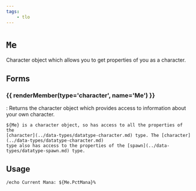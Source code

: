 ```yaml
---
tags:
    - tlo
---
```

# `Me`

Character object which allows you to get properties of you as a character.

## Forms

### {{ renderMember(type='character', name='Me') }}

:   Returns the character object which provides access to information about your own character.


    ${Me} is a character object, so has access to all the properties of the
    [character](../data-types/datatype-character.md) type. The [character](../data-types/datatype-character.md)
    type also has access to the properties of the [spawn](../data-types/datatype-spawn.md) type.


## Usage

```
/echo Current Mana: ${Me.PctMana}%
```

[character]: ../data-types/datatype-character.md
